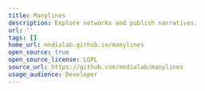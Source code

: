 ```yaml
---
title: Manylines
description: Explore networks and publish narratives.
url: ''
tags: []
home_url: medialab.github.io/manylines
open_source: true
open_source_license: LGPL
source_url: https://github.com/medialab/manylines
usage_audience: Developer
---
```

